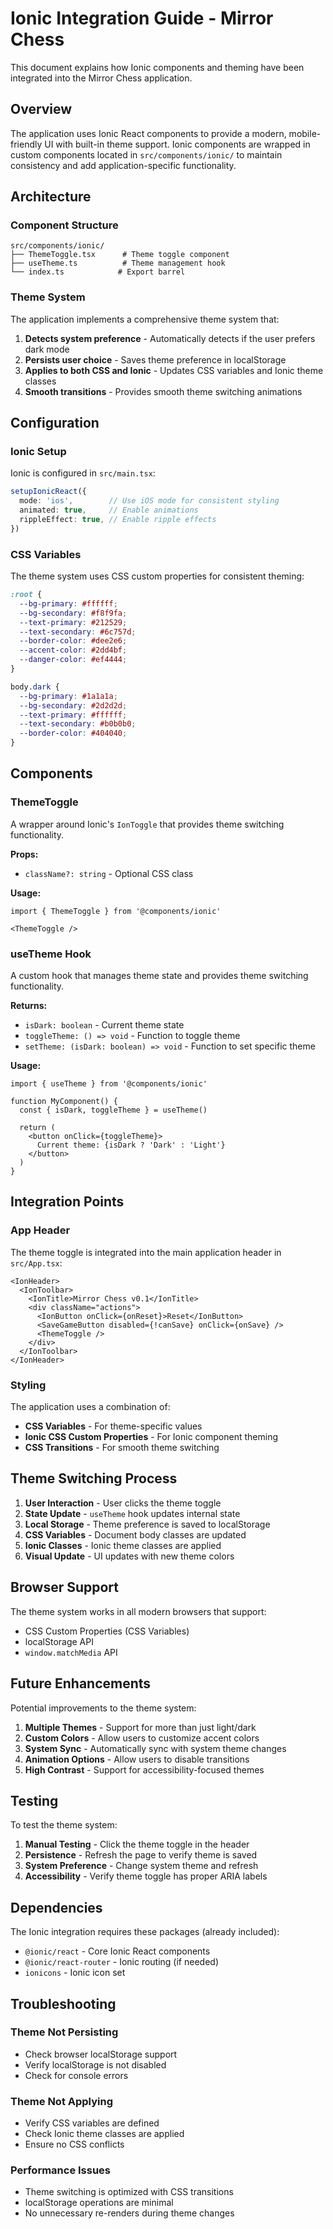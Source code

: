 # Ionic Integration Guide - Mirror Chess

This document explains how Ionic components and theming have been integrated into the Mirror Chess application.

## Overview

The application uses Ionic React components to provide a modern, mobile-friendly UI with built-in theme support. Ionic components are wrapped in custom components located in `src/components/ionic/` to maintain consistency and add application-specific functionality.

## Architecture

### Component Structure

```
src/components/ionic/
├── ThemeToggle.tsx      # Theme toggle component
├── useTheme.ts          # Theme management hook
└── index.ts            # Export barrel
```

### Theme System

The application implements a comprehensive theme system that:

1. **Detects system preference** - Automatically detects if the user prefers dark mode
2. **Persists user choice** - Saves theme preference in localStorage
3. **Applies to both CSS and Ionic** - Updates CSS variables and Ionic theme classes
4. **Smooth transitions** - Provides smooth theme switching animations

## Configuration

### Ionic Setup

Ionic is configured in `src/main.tsx`:

```typescript
setupIonicReact({
  mode: 'ios',        // Use iOS mode for consistent styling
  animated: true,     // Enable animations
  rippleEffect: true, // Enable ripple effects
})
```

### CSS Variables

The theme system uses CSS custom properties for consistent theming:

```css
:root {
  --bg-primary: #ffffff;
  --bg-secondary: #f8f9fa;
  --text-primary: #212529;
  --text-secondary: #6c757d;
  --border-color: #dee2e6;
  --accent-color: #2dd4bf;
  --danger-color: #ef4444;
}

body.dark {
  --bg-primary: #1a1a1a;
  --bg-secondary: #2d2d2d;
  --text-primary: #ffffff;
  --text-secondary: #b0b0b0;
  --border-color: #404040;
}
```

## Components

### ThemeToggle

A wrapper around Ionic's `IonToggle` that provides theme switching functionality.

**Props:**
- `className?: string` - Optional CSS class

**Usage:**
```tsx
import { ThemeToggle } from '@components/ionic'

<ThemeToggle />
```

### useTheme Hook

A custom hook that manages theme state and provides theme switching functionality.

**Returns:**
- `isDark: boolean` - Current theme state
- `toggleTheme: () => void` - Function to toggle theme
- `setTheme: (isDark: boolean) => void` - Function to set specific theme

**Usage:**
```tsx
import { useTheme } from '@components/ionic'

function MyComponent() {
  const { isDark, toggleTheme } = useTheme()
  
  return (
    <button onClick={toggleTheme}>
      Current theme: {isDark ? 'Dark' : 'Light'}
    </button>
  )
}
```

## Integration Points

### App Header

The theme toggle is integrated into the main application header in `src/App.tsx`:

```tsx
<IonHeader>
  <IonToolbar>
    <IonTitle>Mirror Chess v0.1</IonTitle>
    <div className="actions">
      <IonButton onClick={onReset}>Reset</IonButton>
      <SaveGameButton disabled={!canSave} onClick={onSave} />
      <ThemeToggle />
    </div>
  </IonToolbar>
</IonHeader>
```

### Styling

The application uses a combination of:
- **CSS Variables** - For theme-specific values
- **Ionic CSS Custom Properties** - For Ionic component theming
- **CSS Transitions** - For smooth theme switching

## Theme Switching Process

1. **User Interaction** - User clicks the theme toggle
2. **State Update** - `useTheme` hook updates internal state
3. **Local Storage** - Theme preference is saved to localStorage
4. **CSS Variables** - Document body classes are updated
5. **Ionic Classes** - Ionic theme classes are applied
6. **Visual Update** - UI updates with new theme colors

## Browser Support

The theme system works in all modern browsers that support:
- CSS Custom Properties (CSS Variables)
- localStorage API
- `window.matchMedia` API

## Future Enhancements

Potential improvements to the theme system:

1. **Multiple Themes** - Support for more than just light/dark
2. **Custom Colors** - Allow users to customize accent colors
3. **System Sync** - Automatically sync with system theme changes
4. **Animation Options** - Allow users to disable transitions
5. **High Contrast** - Support for accessibility-focused themes

## Testing

To test the theme system:

1. **Manual Testing** - Click the theme toggle in the header
2. **Persistence** - Refresh the page to verify theme is saved
3. **System Preference** - Change system theme and refresh
4. **Accessibility** - Verify theme toggle has proper ARIA labels

## Dependencies

The Ionic integration requires these packages (already included):

- `@ionic/react` - Core Ionic React components
- `@ionic/react-router` - Ionic routing (if needed)
- `ionicons` - Ionic icon set

## Troubleshooting

### Theme Not Persisting

- Check browser localStorage support
- Verify localStorage is not disabled
- Check for console errors

### Theme Not Applying

- Verify CSS variables are defined
- Check Ionic theme classes are applied
- Ensure no CSS conflicts

### Performance Issues

- Theme switching is optimized with CSS transitions
- localStorage operations are minimal
- No unnecessary re-renders during theme changes
